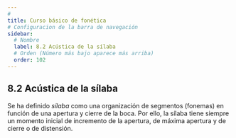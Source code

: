 ```yaml
---
# 
title: Curso básico de fonética
# Configuracion de la barra de navegación
sidebar:
  # Nombre
  label: 8.2 Acústica de la sílaba
  # Orden (Número más bajo aparece más arriba)
  order: 102
---
```

## 8.2 Acústica de la sílaba

Se ha definido *sílaba* como una organización de segmentos (fonemas) en función de una apertura y cierre de la boca. Por ello, la sílaba tiene siempre un momento inicial de incremento de la apertura, de máxima apertura y de cierre o de distensión.
